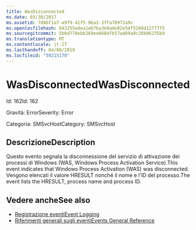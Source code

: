 ```yaml
---
title: WasDisconnected
ms.date: 03/30/2017
ms.assetid: 7d86f1a7-a9f9-41f5-9ba2-3ffa70972a9c
ms.openlocfilehash: 643255edea1e67ba3e9ade02e5df5268d12f77f5
ms.sourcegitcommit: 5b6d778ebb269ee6684fb57ad69a8c28b06235b9
ms.translationtype: MT
ms.contentlocale: it-IT
ms.lasthandoff: 04/08/2019
ms.locfileid: "59215170"
---
```

# <a name="wasdisconnected"></a><span data-ttu-id="99d1a-102">WasDisconnected</span><span class="sxs-lookup"><span data-stu-id="99d1a-102">WasDisconnected</span></span>
<span data-ttu-id="99d1a-103">Id: 162</span><span class="sxs-lookup"><span data-stu-id="99d1a-103">Id: 162</span></span>  
  
 <span data-ttu-id="99d1a-104">Gravità: Error</span><span class="sxs-lookup"><span data-stu-id="99d1a-104">Severity: Error</span></span>  
  
 <span data-ttu-id="99d1a-105">Categoria: SMSvcHost</span><span class="sxs-lookup"><span data-stu-id="99d1a-105">Category: SMSvcHost</span></span>  
  
## <a name="description"></a><span data-ttu-id="99d1a-106">Descrizione</span><span class="sxs-lookup"><span data-stu-id="99d1a-106">Description</span></span>  
 <span data-ttu-id="99d1a-107">Questo evento segnala la disconnessione del servizio di attivazione dei processi di Windows (WAS, Windows Process Activation Service).</span><span class="sxs-lookup"><span data-stu-id="99d1a-107">This event indicates that Windows Process Activation (WAS) was disconnected.</span></span> <span data-ttu-id="99d1a-108">Vengono elencati il valore HRESULT nonché il nome e l'ID del processo.</span><span class="sxs-lookup"><span data-stu-id="99d1a-108">The event lists the HRESULT, process name and process ID.</span></span>  
  
## <a name="see-also"></a><span data-ttu-id="99d1a-109">Vedere anche</span><span class="sxs-lookup"><span data-stu-id="99d1a-109">See also</span></span>

- [<span data-ttu-id="99d1a-110">Registrazione eventi</span><span class="sxs-lookup"><span data-stu-id="99d1a-110">Event Logging</span></span>](../../../../../docs/framework/wcf/diagnostics/event-logging/index.md)
- [<span data-ttu-id="99d1a-111">Riferimenti generali sugli eventi</span><span class="sxs-lookup"><span data-stu-id="99d1a-111">Events General Reference</span></span>](../../../../../docs/framework/wcf/diagnostics/event-logging/events-general-reference.md)
